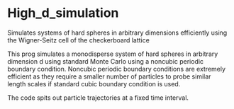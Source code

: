 # High_d_simulation
Simulates systems of hard spheres in arbitrary dimensions efficiently using the Wigner-Seitz cell of the checkerboard lattice  

This prog simulates a monodisperse system of hard spheres in arbitrary dimension d using standard Monte Carlo using a noncubic periodic boundary condition. Noncubic periodic boundary conditions are extremely efficient as they require a smaller number of particles to probe similar length scales if standard cubic boundary condition is used.

The code spits out particle trajectories at a fixed time interval.
